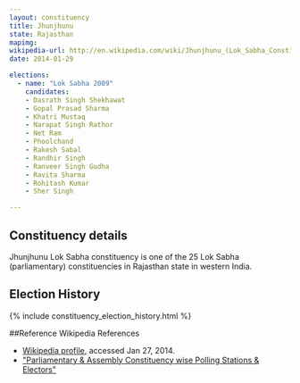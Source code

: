 ```yaml
---
layout: constituency
title: Jhunjhunu
state: Rajasthan
mapimg: 
wikipedia-url: http://en.wikipedia.com/wiki/Jhunjhunu_(Lok_Sabha_Constituency)
date: 2014-01-29

elections: 
  - name: "Lok Sabha 2009"
    candidates: 
    - Dasrath Singh Shekhawat 
    - Gopal Prasad Sharma 
    - Khatri Mustaq 
    - Narapat Singh Rathor 
    - Net Ram 
    - Phoolchand 
    - Rakesh Sabal 
    - Randhir Singh 
    - Ranveer Singh Gudha 
    - Ravita Sharma 
    - Rohitash Kumar 
    - Sher Singh 

---
```

## Constituency details
Jhunjhunu Lok Sabha constituency is one of the 25 Lok Sabha (parliamentary) constituencies in Rajasthan state in western India.




## Election History
{% include constituency_election_history.html %}

##Reference
Wikipedia References
- [Wikipedia profile]({{page.profile.wikipedia}}), accessed Jan 27, 2014.
- ["Parliamentary & Assembly Constituency wise Polling Stations & Electors"][wiki1]

[wiki1]: http://ceorajasthan.nic.in/PC-ACWISE-ELECTORS.pdf
